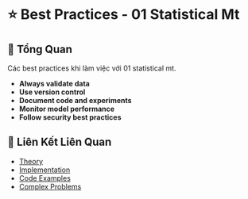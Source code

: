# ⭐ Best Practices - 01 Statistical Mt

## 🎯 Tổng Quan

Các best practices khi làm việc với 01 statistical mt.

- **Always validate data**
- **Use version control**
- **Document code and experiments**
- **Monitor model performance**
- **Follow security best practices**

## 🔗 Liên Kết Liên Quan

- [Theory](./THEORY_01_statistical_mt.md)
- [Implementation](./IMPLEMENTATION_01_statistical_mt.md)
- [Code Examples](./CODE_EXAMPLES_01_statistical_mt.md)
- [Complex Problems](./COMPLEX_PROBLEMS.md)

